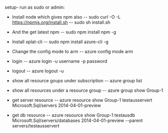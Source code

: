 setup- run as sudo or admin:
- Install node which gives npm also
-- sudo curl -O -L https://npmjs.org/install.sh
-- sudo sh install.sh

- And the get latest npm 
-- sudo npm install npm -g

- Install xplat-cli
-- sudo npm install azure-cli -g

- Change the config mode to arm
-- azure config mode arm

- login
-- azure login -u username -p password

- logout
-- azure logout -u <username>

- show all resource goups under subscription
-- azure group list

- show all resources under a resource group
-- azure group show Group-1

- get server resource
-- azure resource show Group-1 testausservert  Microsoft.Sql/servers 2014-04-01-preview

- get db resource
-- azure resource show Group-1 testausdb  Microsoft.Sql/servers/databases 2014-04-01-preview --parent servers/testausservert
